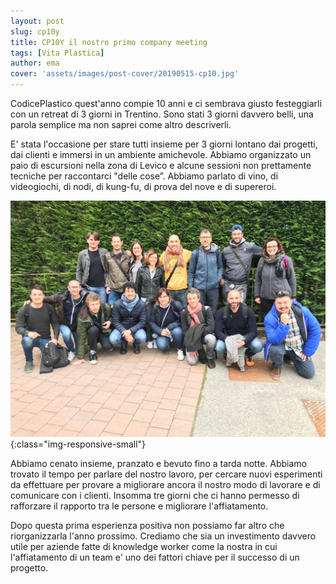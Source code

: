```yaml
---
layout: post
slug: cp10y
title: CP10Y il nostro primo company meeting
tags: [Vita Plastica]
author: ema
cover: 'assets/images/post-cover/20190515-cp10.jpg'
---
```


CodicePlastico quest'anno compie 10 anni e ci sembrava giusto festeggiarli con un retreat di 3 giorni in Trentino.
Sono stati 3 giorni davvero belli, una parola semplice ma non saprei come altro descriverli.

E' stata l'occasione per stare tutti insieme per 3 giorni lontano dai progetti, dai clienti e immersi in un ambiente amichevole.
Abbiamo organizzato un paio di escursioni nella zona di Levico e alcune sessioni non prettamente tecniche per raccontarci "delle cose”. Abbiamo parlato di vino, di videogiochi, di nodi, di kung-fu, di prova del nove e di supereroi.

![Codiceplastico](/assets/images/team.jpg){:class="img-responsive-small"}

Abbiamo cenato insieme, pranzato e bevuto fino a tarda notte. Abbiamo trovato il tempo per parlare del nostro lavoro, per cercare nuovi esperimenti da effettuare per provare a migliorare ancora il nostro modo di lavorare e di comunicare con i clienti.
Insomma tre giorni che ci hanno permesso di rafforzare il rapporto tra le persone e migliorare l'affiatamento.

Dopo questa prima esperienza positiva non possiamo far altro che riorganizzarla l'anno prossimo. Crediamo che sia un investimento davvero utile per aziende fatte di knowledge worker come la nostra in cui l'affiatamento di un team e' uno dei fattori chiave per il successo di un progetto.
